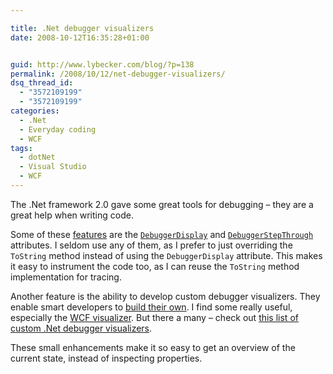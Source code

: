 ```yaml
---

title: .Net debugger visualizers
date: 2008-10-12T16:35:28+01:00


guid: http://www.lybecker.com/blog/?p=138
permalink: /2008/10/12/net-debugger-visualizers/
dsq_thread_id:
  - "3572109199"
  - "3572109199"
categories:
  - .Net
  - Everyday coding
  - WCF
tags:
  - dotNet
  - Visual Studio
  - WCF
---
```

The .Net framework 2.0 gave some great tools for debugging &#8211; they are a great help when writing code.

Some of these [features](http://msdn.microsoft.com/en-us/library/ms228992.aspx) are the [`DebuggerDisplay`](http://msdn.microsoft.com/en-us/library/x810d419.aspx) and [`DebuggerStepThrough`](http://msdn.microsoft.com/en-us/library/system.diagnostics.debuggerstepthroughattribute.aspx) attributes. I seldom use any of them, as I prefer to just overriding the `ToString` method instead of using the `DebuggerDisplay` attribute. This makes it easy to instrument the code too, as I can reuse the `ToString` method implementation for tracing.

Another feature is the ability to develop custom debugger visualizers. They enable smart developers to [build their own](http://msdn.microsoft.com/en-us/library/ms228992.aspx). I find some really useful, especially the [WCF visualizer](http://www.codeplex.com/WCFVisualizer). But there a many &#8211; check out [this list of custom .Net debugger visualizers](http://weblogs.asp.net/vardi/archive/2008/05/31/net-debugger-visualizers-list.aspx).

These small enhancements make it so easy to get an overview of the current state, instead of inspecting properties.
